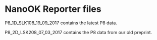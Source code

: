 NanoOK Reporter files
=====================

P8_1D_SLK108_19_09_2017 contains the latest P8 data.

P8_2D_LSK208_07_03_2017 contains the P8 data from our old preprint.
